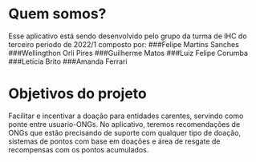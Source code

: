 # Quem somos?
Esse aplicativo está sendo desenvolvido pelo grupo da turma de IHC do terceiro periodo de 2022/1 composto por:
###Felipe Martins Sanches
###Wellingthon Orli Pires
###Guilherme Matos
###Luiz Felipe Corumba
###Leticia Brito
###Amanda Ferrari
# Objetivos do projeto
Facilitar e incentivar a doação para entidades carentes, servindo como ponte entre usuario-ONGs.
No aplicativo, teremos recomendações de ONGs que estão precisando de suporte com qualquer tipo de doação, sistemas de pontos com base em doações e área de resgate de recompensas com os pontos acumulados.